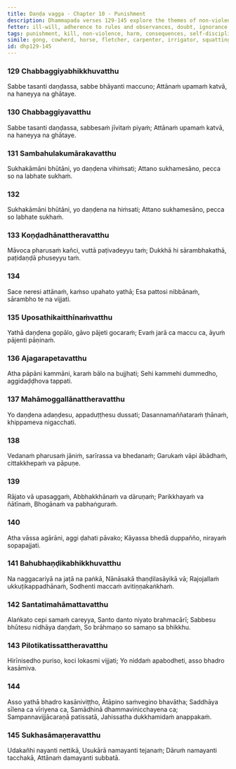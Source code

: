 ```yaml
---
title: Daṇḍa vagga - Chapter 10 - Punishment
description: Dhammapada verses 129-145 explore the themes of non-violence, the consequences of harmful actions, and the importance of self-discipline. Through metaphors of a broken gong, a well-trained horse, and skilled artisans, the verses emphasize that true purification comes not from external austerities but from inner restraint, mindfulness, and ethical conduct. The inevitability of death and the suffering caused by harming others are highlighted alongside the rewards of peace and wisdom for those who cultivate virtuous behavior.
fetter: ill-will, adherence to rules and observances, doubt, ignorance
tags: punishment, kill, non-violence, harm, consequences, self-discipline, restraint, ethical conduct, mindfulness, wisdom, death, suffering, peace, virtue, dhp
simile: gong, cowherd, horse, fletcher, carpenter, irrigator, squatting ascetic practices
id: dhp129-145
---
```


### 129 Chabbaggiyabhikkhuvatthu

Sabbe tasanti daṇḍassa,
sabbe bhāyanti maccuno;
Attānaṁ upamaṁ katvā,
na haneyya na ghātaye.

### 130 Chabbaggiyavatthu

Sabbe tasanti daṇḍassa,
sabbesaṁ jīvitaṁ piyaṁ;
Attānaṁ upamaṁ katvā,
na haneyya na ghātaye.

### 131 Sambahulakumārakavatthu

Sukhakāmāni bhūtāni,
yo daṇḍena vihiṁsati;
Attano sukhamesāno,
pecca so na labhate sukhaṁ.

### 132

Sukhakāmāni bhūtāni,
yo daṇḍena na hiṁsati;
Attano sukhamesāno,
pecca so labhate sukhaṁ.

### 133 Koṇḍadhānattheravatthu

Māvoca pharusaṁ kañci,
vuttā paṭivadeyyu taṁ;
Dukkhā hi sārambhakathā,
paṭidaṇḍā phuseyyu taṁ.

### 134

Sace neresi attānaṁ,
kaṁso upahato yathā;
Esa pattosi nibbānaṁ,
sārambho te na vijjati.

### 135 Uposathikaitthīnaṁvatthu

Yathā daṇḍena gopālo,
gāvo pājeti gocaraṁ;
Evaṁ jarā ca maccu ca,
āyuṁ pājenti pāṇinaṁ.

### 136 Ajagarapetavatthu

Atha pāpāni kammāni,
karaṁ bālo na bujjhati;
Sehi kammehi dummedho,
aggidaḍḍhova tappati.

### 137 Mahāmoggallānattheravatthu

Yo daṇḍena adaṇḍesu,
appaduṭṭhesu dussati;
Dasannamaññataraṁ ṭhānaṁ,
khippameva nigacchati.

### 138

Vedanaṁ pharusaṁ jāniṁ,
sarīrassa va bhedanaṁ;
Garukaṁ vāpi ābādhaṁ,
cittakkhepaṁ va pāpuṇe.

### 139

Rājato vā upasaggaṁ,
Abbhakkhānaṁ va dāruṇaṁ;
Parikkhayaṁ va ñātīnaṁ,
Bhogānaṁ va pabhaṅguraṁ.

### 140

Atha vāssa agārāni,
aggi ḍahati pāvako;
Kāyassa bhedā duppañño,
nirayaṁ sopapajjati.

### 141 Bahubhaṇḍikabhikkhuvatthu

Na naggacariyā na jaṭā na paṅkā,
Nānāsakā thaṇḍilasāyikā vā;
Rajojallaṁ ukkuṭikappadhānaṁ,
Sodhenti maccaṁ avitiṇṇakaṅkhaṁ.

### 142 Santatimahāmattavatthu

Alaṅkato cepi samaṁ careyya,
Santo danto niyato brahmacārī;
Sabbesu bhūtesu nidhāya daṇḍaṁ,
So brāhmaṇo so samaṇo sa bhikkhu.

### 143 Pilotikatissattheravatthu

Hirīnisedho puriso,
koci lokasmi vijjati;
Yo niddaṁ apabodheti,
asso bhadro kasāmiva.

### 144

Asso yathā bhadro kasāniviṭṭho,
Ātāpino saṁvegino bhavātha;
Saddhāya sīlena ca vīriyena ca,
Samādhinā dhammavinicchayena ca;
Sampannavijjācaraṇā patissatā,
Jahissatha dukkhamidaṁ anappakaṁ.

### 145 Sukhasāmaṇeravatthu

Udakañhi nayanti nettikā,
Usukārā namayanti tejanaṁ;
Dāruṁ namayanti tacchakā,
Attānaṁ damayanti subbatā.